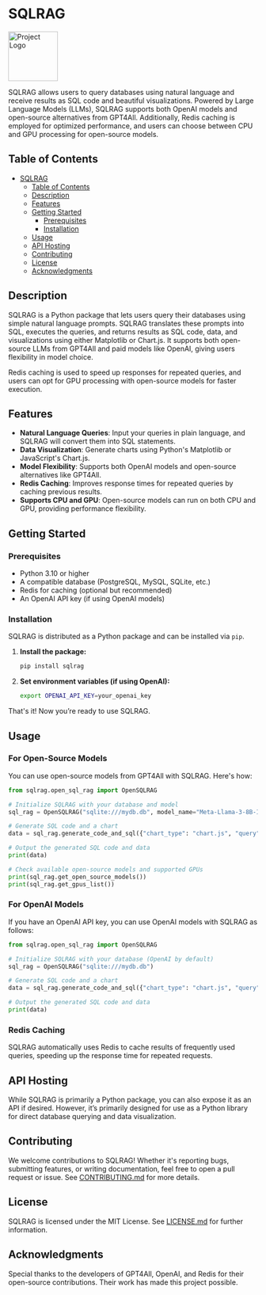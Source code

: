 # SQLRAG

<img src="./OpenRAGLogo.png" alt="Project Logo" width="100" height="auto">

SQLRAG allows users to query databases using natural language and receive results as SQL code and beautiful visualizations. Powered by Large Language Models (LLMs), SQLRAG supports both OpenAI models and open-source alternatives from GPT4All. Additionally, Redis caching is employed for optimized performance, and users can choose between CPU and GPU processing for open-source models.

## Table of Contents

- [SQLRAG](#SQLRAG)
  - [Table of Contents](#table-of-contents)
  - [Description](#description)
  - [Features](#features)
  - [Getting Started](#getting-started)
    - [Prerequisites](#prerequisites)
    - [Installation](#installation)
  - [Usage](#usage)
  - [API Hosting](#api-hosting)
  - [Contributing](#contributing)
  - [License](#license)
  - [Acknowledgments](#acknowledgments)

## Description

SQLRAG is a Python package that lets users query their databases using simple natural language prompts. SQLRAG translates these prompts into SQL, executes the queries, and returns results as SQL code, data, and visualizations using either Matplotlib or Chart.js. It supports both open-source LLMs from GPT4All and paid models like OpenAI, giving users flexibility in model choice.

Redis caching is used to speed up responses for repeated queries, and users can opt for GPU processing with open-source models for faster execution.

## Features

- **Natural Language Queries**: Input your queries in plain language, and SQLRAG will convert them into SQL statements.
- **Data Visualization**: Generate charts using Python's Matplotlib or JavaScript's Chart.js.
- **Model Flexibility**: Supports both OpenAI models and open-source alternatives like GPT4All.
- **Redis Caching**: Improves response times for repeated queries by caching previous results.
- **Supports CPU and GPU**: Open-source models can run on both CPU and GPU, providing performance flexibility.

## Getting Started

### Prerequisites

- Python 3.10 or higher
- A compatible database (PostgreSQL, MySQL, SQLite, etc.)
- Redis for caching (optional but recommended)
- An OpenAI API key (if using OpenAI models)

### Installation

SQLRAG is distributed as a Python package and can be installed via `pip`.

1. **Install the package:**

   ```bash
   pip install sqlrag
   ```

2. **Set environment variables (if using OpenAI):**

   ```bash
   export OPENAI_API_KEY=your_openai_key
   ```

That's it! Now you’re ready to use SQLRAG.

## Usage

### For Open-Source Models

You can use open-source models from GPT4All with SQLRAG. Here's how:

```python
from sqlrag.open_sql_rag import OpenSQLRAG

# Initialize SQLRAG with your database and model
sql_rag = OpenSQLRAG("sqlite:///mydb.db", model_name="Meta-Llama-3-8B-Instruct.Q4_0.gguf", is_openai=False)

# Generate SQL code and a chart
data = sql_rag.generate_code_and_sql({"chart_type": "chart.js", "query": "List out all customers"})

# Output the generated SQL code and data
print(data)

# Check available open-source models and supported GPUs
print(sql_rag.get_open_source_models())
print(sql_rag.get_gpus_list())
```

### For OpenAI Models

If you have an OpenAI API key, you can use OpenAI models with SQLRAG as follows:

```python
from sqlrag.open_sql_rag import OpenSQLRAG

# Initialize SQLRAG with your database (OpenAI by default)
sql_rag = OpenSQLRAG("sqlite:///mydb.db")

# Generate SQL code and a chart
data = sql_rag.generate_code_and_sql({"chart_type": "chart.js", "query": "List out all customers"})

# Output the generated SQL code and data
print(data)
```

### Redis Caching

SQLRAG automatically uses Redis to cache results of frequently used queries, speeding up the response time for repeated requests.

## API Hosting

While SQLRAG is primarily a Python package, you can also expose it as an API if desired. However, it’s primarily designed for use as a Python library for direct database querying and data visualization.

## Contributing

We welcome contributions to SQLRAG! Whether it's reporting bugs, submitting features, or writing documentation, feel free to open a pull request or issue. See [CONTRIBUTING.md](CONTRIBUTING.md) for more details.

## License

SQLRAG is licensed under the MIT License. See [LICENSE.md](LICENSE.md) for further information.

## Acknowledgments

Special thanks to the developers of GPT4All, OpenAI, and Redis for their open-source contributions. Their work has made this project possible.
